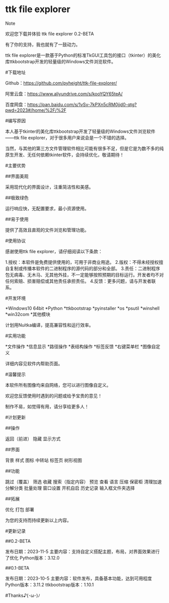 # ttk file explorer
> [!NOTE]
> 欢迎您下载并体验 ttk file explorer 0.2-BETA
>

有了你的支持，我也就有了一鼓动力。

ttk file explorer是一款基于Python的标准TkGUI工具包的接口（tkinter）的美化库ttkbootstrap开发的轻量级的Windows文件浏览软件。

#下载地址

Github：https://github.com/pyheight/ttk-file-explorer/

阿里云盘：https://www.aliyundrive.com/s/kooYQY65teA/

百度网盘：https://pan.baidu.com/s/1vSv-7kPXn5cRM0jjd0-qtg?pwd=2023#/home/%2F/%2F


#编写原因

本人基于tkinter的美化库ttkbootstrap开发了轻量级的Windows文件浏览软件——ttk file explorer，对于很多用户来说会是一个不错的选择。

当然，与其他的第三方文件管理软件相比可能有很多不足，但是它是为数不多的纯原生开发、无任何依赖tkinter软件，会持续优化，敬请期待！


#主要优势

##界面美观

采用现代化的界面设计，注重简洁性和美感。

##极致绿色

运行响应快，无配置要求，最小资源使用。

##易于使用

提供了高效且直观的文件浏览和管理功能。


#使用协议

感谢使用ttk file explorer，请仔细阅读以下条款：

1.授权：本软件是免费提供使用的，可用于非商业用途。
2.版权：不得未经授权擅自复制或传播本软件的二进制程序的源代码的部分和全部。
3.责任：二进制程序包无病毒、无木马、无其他外挂，不一定能够按照预期的目标运行。开发者均不对任何索赔、损害赔偿或其他责任承担责任。
4.反馈：更多问题，请与开发者联系。


#开发环境

*Windows10 64bit
*Python
*ttkbootstrap
*pyinstaller
*os
*psutil
*winshell
*win32com
*其他模块

计划用Nuitka编译，提高兼容性和运行效率。


#实用功能

*文件操作
*信息显示
*路径操作
*表结构操作
*标签反馈
*右键菜单栏
*图像自定义

详细内容见软件内帮助页面。


#温馨提示

本软件所有图像均来自网络，您可以进行图像自定义。

欢迎您反馈使用时遇到的问题或给予宝贵的意见！

制作不易，如觉得有用，请分享给更多人！


#计划更新

##操作

返回（前进）
隐藏
显示方式

##界面

背景
样式
图标
中转站
标签页
树形视图

##功能

跳过（覆盖）
筛选
收藏
搜索（指定内容）
预览
查看
语言
压缩
保密柜
清理加速
分解分类
批量处理
窗口设置
开机自启
历史记录
输入框文件夹选择

##拓展

优化
打包
部署

为您的支持而持续更新以上内容。


#更新记录

##0.2-BETA

发布日期：2023-11-5
主要内容：支持自定义搭配主题，布局，对界面效果进行了优化
Python版本：3.12.0

##0.1-BETA

发布日期：2023-10-5
主要内容：软件发布，具备基本功能，达到可用程度
Python版本：3.11.2
ttkbootstrap版本：1.10.1


#Thanks♪(･ω･)ﾉ
